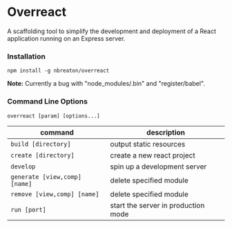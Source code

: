 # Overreact

A scaffolding tool to simplify the development and deployment of a React application running on an Express server.

### Installation

`npm install -g nbreaton/overreact`

**Note:** Currently a bug with "node_modules/.bin" and "register/babel".

### Command Line Options

```
overreact [param] [options...]
```

| command                       | description                         |
|-------------------------------|-------------------------------------|
| `build [directory]`           | output static resources             |
| `create [directory]`          | create a new react project          |
| `develop`                     | spin up a development server        |
| `generate [view,comp] [name]` | delete specified module             |
| `remove [view,comp] [name]`   | delete specified module             |
| `run [port]`                  | start the server in production mode |
